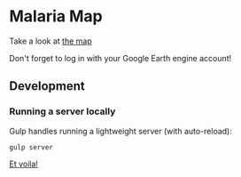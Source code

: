 # Malaria Map
Take a look at [the map](http://vizzuality.github.io/malaria-map/app/)


Don't forget to log in with your Google Earth engine account!
## Development

### Running a server locally

Gulp handles running a lightweight server (with auto-reload):

```
gulp server
```

[Et voila!](http://localhost:9000/app)
